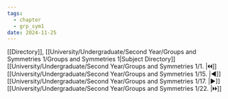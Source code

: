 ```yaml
---
tags:
  - chapter
  - grp_sym1
date: 2024-11-25
---
```

[[Directory]], [[University/Undergraduate/Second Year/Groups and Symmetries 1/Groups and Symmetries 1|Subject Directory]]
[[University/Undergraduate/Second Year/Groups and Symmetries 1/1. |🞀🞀]] [[University/Undergraduate/Second Year/Groups and Symmetries 1/15. |◀]] [[University/Undergraduate/Second Year/Groups and Symmetries 1/17. |▶]] [[University/Undergraduate/Second Year/Groups and Symmetries 1/22. |🞂🞂]]
# 
## 
### 
